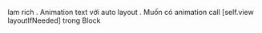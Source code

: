 Iam rich . Animation text với auto layout . Muốn có animation call [self.view layoutIfNeeded] trong Block

